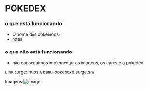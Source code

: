 # POKEDEX


### o que está funcionando:
- O nome dos pokemons;
- rotas.

### o que não está funcionando:
- não conseguimos implementar as imagens, os cards e a pokedéx

Link surge: https://banu-pokedex8.surge.sh/

Imagens:![image](https://user-images.githubusercontent.com/60152991/143943070-3555ad51-d3b6-48de-b491-a5f7ad5dd6d3.png)
